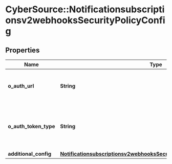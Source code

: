 # CyberSource::Notificationsubscriptionsv2webhooksSecurityPolicyConfig

## Properties
Name | Type | Description | Notes
------------ | ------------- | ------------- | -------------
**o_auth_url** | **String** | Client direct endpoint to the oAuth server. | [optional] 
**o_auth_token_type** | **String** | Token type for the oAuth config.  Possible values: - Bearer | [optional] 
**additional_config** | [**Notificationsubscriptionsv2webhooksSecurityPolicyConfigAdditionalConfig**](Notificationsubscriptionsv2webhooksSecurityPolicyConfigAdditionalConfig.md) |  | [optional] 


